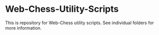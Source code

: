 # Web-Chess-Utility-Scripts

This is repository for Web-Chess utility scripts. See individual folders for more information.
